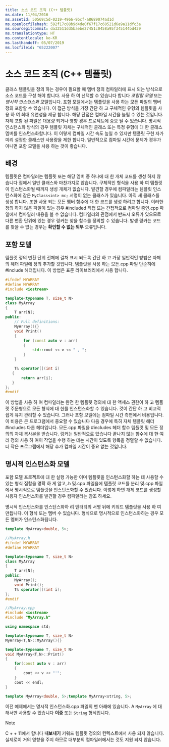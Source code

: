 ```yaml
---
title: 소스 코드 조직 (C++ 템플릿)
ms.date: 11/04/2016
ms.assetid: 50569c5d-0219-4966-9bcf-a8689074ad1d
ms.openlocfilehash: 592f17c08b9d4de0f67f17c60521d6e9a11dfc3a
ms.sourcegitcommit: da32511dd5baebe27451c0458a95f345144bd439
ms.translationtype: HT
ms.contentlocale: ko-KR
ms.lasthandoff: 05/07/2019
ms.locfileid: "65222007"
---
```

# <a name="source-code-organization-c-templates"></a>소스 코드 조직 (C++ 템플릿)

클래스 템플릿을 정의 하는 경우이 필요할 때 멤버 정의 컴파일러에 표시 되는 방식으로 소스 코드를 구성 해야 합니다.   사용 하 여 선택할 수 있습니다 합니다 *포함할 모델* 또는 *명시적 인스턴스화* 모델입니다. 포함 모델에서는 템플릿을 사용 하는 모든 파일의 멤버 정의 포함할 수 있습니다. 이 접근 방식을 가장 간단 하 고 구체적인 유형의 템플릿을 사용 하 여 최대 유연성을 제공 합니다. 해당 단점은 컴파일 시간을 늘릴 수 있는 것입니다. 자체 포함 된 파일은 대용량 되거나 영향 경우 프로젝트에 중요 될 수 있습니다. 명시적 인스턴스화 방식의 경우 템플릿 자체는 구체적인 클래스 또는 특정 유형에 대 한 클래스 멤버를 인스턴스화합니다.  이 이렇게 컴파일 시간 속도 높일 수 있지만 템플릿 구현 자가 미리 설정한 클래스만 사용량을 제한 합니다. 일반적으로 컴파일 시간에 문제가 경우가 아니면 포함 모델을 사용 하는 것이 좋습니다.

## <a name="background"></a>배경

템플릿은 컴파일러는 템플릿 또는 해당 멤버 중 하나에 대 한 개체 코드를 생성 하지 않습니다 점에서 일반 클래스와 마찬가지로 않습니다. 구체적인 형식을 사용 하 여 템플릿이 인스턴스화될 때까지 생성 개체가 없습니다. 발견할 경우에 컴파일러는 템플릿 인스턴스화에 같은 `MyClass<int> mc;` 서명이 없는 클래스가 있습니다. 아직 새 클래스를 생성 합니다. 또한 사용 되는 모든 멤버 함수에 대 한 코드를 생성 하려고 합니다. 이러한 정의 하지 않은 파일이 있는 경우 #included 직접 또는 간접적으로 컴파일 중인.cpp 파일에서 컴파일러 내용을 볼 수 없습니다.  컴파일러의 관점에서 반드시 오류가 있으므로 다른 변환 단위에 있는 경우 링커는 찾을 함수를 정의할 수 있습니다.  발생 링커는 코드를 찾을 수 없는 경우는 **확인할 수 없는 외부** 오류입니다.

## <a name="the-inclusion-model"></a>포함 모델

템플릿 정의 변환 단위 전체에 걸쳐 표시 되도록 간단 하 고 가장 일반적인 방법은 자체의 헤더 파일에 정의 추가할 것입니다.  템플릿을 사용 하는 모든.cpp 파일 단순히에 #include 헤더입니다. 이 방법은 표준 라이브러리에서 사용 합니다.

```cpp
#ifndef MYARRAY
#define MYARRAY
#include <iostream>

template<typename T, size_t N>
class MyArray
{
    T arr[N];
public:
    // Full definitions:
    MyArray(){}
    void Print()
    {
        for (const auto v : arr)
        {
            std::cout << v << " , ";
        }
    }

    T& operator[](int i)
   {
       return arr[i];
   }
};
#endif
```

이 방법을 사용 하 여 컴파일러는 완전 한 템플릿 정의에 대 한 액세스 권한이 하 고 템플릿 주문형으로 모든 형식에 대 한를 인스턴스화할 수 있습니다. 것이 간단 하 고 비교적 쉽게 유지 관리할 수 있습니다. 그러나 포함 모델에는 컴파일 시간 측면에서 비용입니다.   이 비용은 큰 프로그램에서 중요할 수 있습니다 다음 경우에 특히 자체 템플릿 헤더 #includes 다른 헤더입니다. 모든.cpp 파일을 #includes 헤더 함수 템플릿 및 모든 정의의 자체 복사본을 받습니다. 링커는 일반적으로 있습니다 끝나지 않는 함수에 대 한 여러 정의 사용 하 여이 작업을 수행 하는 데는 시간이 있도록 항목을 정렬할 수 없습니다. 더 작은 프로그램에서 해당 추가 컴파일 시간이 중요 없는 것입니다.

## <a name="the-explicit-instantiation-model"></a>명시적 인스턴스화 모델

포함 모델 프로젝트에 대 한 실행 가능한 이며 템플릿을 인스턴스화할 하는 데 사용할 수 있는 형식 집합을 명확 하 게 알고,.h 및.cpp 파일을에 템플릿 코드를 분리 및.cpp 파일에서 명시적으로 템플릿을 인스턴스화할 수 있습니다. 이렇게 하면 개체 코드를 생성할 사용자 인스턴스화를 발견할 경우 컴파일러는 참조 하세요.

명시적 인스턴스화를 인스턴스화하 려 엔터티의 서명 뒤에 키워드 템플릿을 사용 하 여 만듭니다. 이 형식 또는 멤버 수 있습니다. 형식으로 명시적으로 인스턴스화하는 경우 모든 멤버가 인스턴스화됩니다.

```cpp
template MyArray<double, 5>;
```

```cpp
//MyArray.h
#ifndef MYARRAY
#define MYARRAY

template<typename T, size_t N>
class MyArray
{
    T arr[N];
public:
    MyArray();
    void Print();
    T& operator[](int i);
};
#endif

//MyArray.cpp
#include <iostream>
#include "MyArray.h"

using namespace std;

template<typename T, size_t N>
MyArray<T,N>::MyArray(){}

template<typename T, size_t N>
void MyArray<T,N>::Print()
{
    for(const auto v : arr)
    {
        cout << v << "'";
    }
    cout << endl;
}

template MyArray<double, 5>;template MyArray<string, 5>;
```

이전 예제에서는 명시적 인스턴스화.cpp 파일의 맨 아래에 있습니다. A `MyArray` 에 대해서만 사용할 수 있습니다 **이중** 또는 `String` 형식입니다.

> [!NOTE]
> C + + 11에서 합니다 **내보내기** 키워드 템플릿 정의의 컨텍스트에서 사용 되지 않습니다. 실제로이 거의 영향을 주지 하므로 대부분의 컴파일러에서는 것도 지원 되지 않습니다.